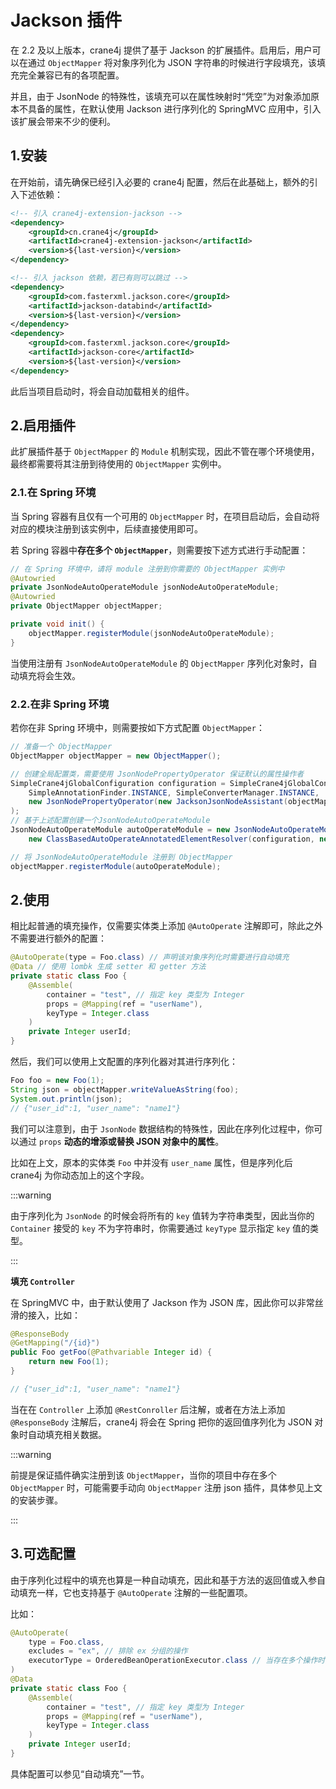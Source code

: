 # Jackson 插件

在 2.2 及以上版本，crane4j 提供了基于 Jackson 的扩展插件。启用后，用户可以在通过 `ObjectMapper` 将对象序列化为 JSON 字符串的时候进行字段填充，该填充完全兼容已有的各项配置。

并且，由于 JsonNode 的特殊性，该填充可以在属性映射时“凭空”为对象添加原本不具备的属性，在默认使用 Jackson 进行序列化的 SpringMVC 应用中，引入该扩展会带来不少的便利。

## 1.安装

在开始前，请先确保已经引入必要的 crane4j 配置，然后在此基础上，额外的引入下述依赖：

~~~xml
<!-- 引入 crane4j-extension-jackson -->
<dependency>
    <groupId>cn.crane4j</groupId>
    <artifactId>crane4j-extension-jackson</artifactId>
    <version>${last-version}</version>
</dependency>

<!-- 引入 jackson 依赖，若已有则可以跳过 -->
<dependency>
    <groupId>com.fasterxml.jackson.core</groupId>
    <artifactId>jackson-databind</artifactId>
    <version>${last-version}</version>
</dependency>
<dependency>
    <groupId>com.fasterxml.jackson.core</groupId>
    <artifactId>jackson-core</artifactId>
    <version>${last-version}</version>
</dependency>
~~~

此后当项目启动时，将会自动加载相关的组件。

## 2.启用插件

此扩展插件基于 `ObjectMapper` 的 `Module` 机制实现，因此不管在哪个环境使用，最终都需要将其注册到待使用的 `ObjectMapper` 实例中。

### 2.1.在 Spring 环境

当 Spring 容器有且仅有一个可用的 `ObjectMapper` 时，在项目启动后，会自动将对应的模块注册到该实例中，后续直接使用即可。

若 Spring 容器中**存在多个 `ObjectMapper`**，则需要按下述方式进行手动配置：

~~~java
// 在 Spring 环境中，请将 module 注册到你需要的 ObjectMapper 实例中
@Autowried
private JsonNodeAutoOperateModule jsonNodeAutoOperateModule;
@Autowried
private ObjectMapper objectMapper;

private void init() {
    objectMapper.registerModule(jsonNodeAutoOperateModule);
}
~~~

当使用注册有 `JsonNodeAutoOperateModule` 的 `ObjectMapper` 序列化对象时，自动填充将会生效。

### 2.2.在非 Spring 环境

若你在非 Spring 环境中，则需要按如下方式配置 `ObjectMapper`：

~~~java
// 准备一个 ObjectMapper
ObjectMapper objectMapper = new ObjectMapper();

// 创建全局配置类，需要使用 JsonNodePropertyOperator 保证默认的属性操作者
SimpleCrane4jGlobalConfiguration configuration = SimpleCrane4jGlobalConfiguration.create(
    SimpleAnnotationFinder.INSTANCE, SimpleConverterManager.INSTANCE,
    new JsonNodePropertyOperator(new JacksonJsonNodeAssistant(objectMapper), new ReflectivePropertyOperator())
);
// 基于上述配置创建一个JsonNodeAutoOperateModule
JsonNodeAutoOperateModule autoOperateModule = new JsonNodeAutoOperateModule(
    new ClassBasedAutoOperateAnnotatedElementResolver(configuration, new OgnlExpressionEvaluator(), OgnlExpressionContext::new), objectMapper, SimpleAnnotationFinder.INSTANCE);

// 将 JsonNodeAutoOperateModule 注册到 ObjectMapper
objectMapper.registerModule(autoOperateModule);
~~~

## 2.使用

相比起普通的填充操作，仅需要实体类上添加 `@AutoOperate` 注解即可，除此之外不需要进行额外的配置：

~~~java
@AutoOperate(type = Foo.class) // 声明该对象序列化时需要进行自动填充
@Data // 使用 lombk 生成 setter 和 getter 方法
private static class Foo {
    @Assemble(
        container = "test", // 指定 key 类型为 Integer
        props = @Mapping(ref = "userName"),
        keyType = Integer.class
    )
    private Integer userId;
}
~~~

然后，我们可以使用上文配置的序列化器对其进行序列化：

~~~java
Foo foo = new Foo(1);
String json = objectMapper.writeValueAsString(foo);
System.out.println(json);
// {"user_id":1, "user_name": "name1"}
~~~

我们可以注意到，由于 `JsonNode` 数据结构的特殊性，因此在序列化过程中，你可以通过 `props` **动态的增添或替换 JSON 对象中的属性**。

比如在上文，原本的实体类 `Foo` 中并没有 `user_name` 属性，但是序列化后 crane4j 为你动态加上的这个字段。

:::warning

由于序列化为 `JsonNode` 的时候会将所有的 `key` 值转为字符串类型，因此当你的 `Container` 接受的 `key` 不为字符串时，你需要通过 `keyType` 显示指定 `key` 值的类型。

:::

**填充 `Controller`**

在 SpringMVC 中，由于默认使用了 Jackson 作为 JSON 库，因此你可以非常丝滑的接入，比如：

~~~java
@ResponseBody
@GetMapping("/{id}")
public Foo getFoo(@Pathvariable Integer id) {
    return new Foo(1);
}

// {"user_id":1, "user_name": "name1"}
~~~

当在在 `Controller` 上添加 `@RestConroller` 后注解，或者在方法上添加  `@ResponseBody` 注解后，crane4j 将会在 Spring 把你的返回值序列化为 JSON 对象时自动填充相关数据。

:::warning

前提是保证插件确实注册到该 `ObjectMapper`，当你的项目中存在多个 `ObjectMapper` 时，可能需要手动向 `ObjectMapper` 注册 json 插件，具体参见上文的安装步骤。

:::

## 3.可选配置

由于序列化过程中的填充也算是一种自动填充，因此和基于方法的返回值或入参自动填充一样，它也支持基于 `@AutoOperate` 注解的一些配置项。

比如：

~~~java
@AutoOperate(
    type = Foo.class, 
    excludes = "ex", // 排除 ex 分组的操作
    executorType = OrderedBeanOperationExecutor.class // 当存在多个操作时，进行异步填充
)
@Data
private static class Foo {
    @Assemble(
        container = "test", // 指定 key 类型为 Integer
        props = @Mapping(ref = "userName"),
        keyType = Integer.class
    )
    private Integer userId;
}
~~~

具体配置可以参见“自动填充”一节。